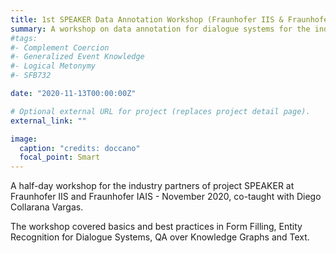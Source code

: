 ```yaml
---
title: 1st SPEAKER Data Annotation Workshop (Fraunhofer IIS & Fraunhofer IAIS, November 2020)
summary: A workshop on data annotation for dialogue systems for the industry partners of SPEAKER
#tags:
#- Complement Coercion
#- Generalized Event Knowledge
#- Logical Metonymy
#- SFB732

date: "2020-11-13T00:00:00Z"

# Optional external URL for project (replaces project detail page).
external_link: ""

image:
  caption: "credits: doccano"
  focal_point: Smart
---
```


A half-day workshop for the industry partners of project SPEAKER at Fraunhofer IIS and Fraunhofer IAIS - November 2020, co-taught with Diego Collarana Vargas.

The workshop covered basics and best practices in Form Filling, Entity Recognition for Dialogue Systems, QA over Knowledge Graphs and Text.